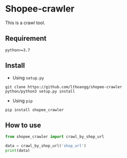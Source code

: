 # Shopee-crawler
This is a crawl tool.

## Requirement
```env
python>=3.7
```

## Install

* Using `setup.py`
```
git clone https://github.com/lthoangg/shopee-crawler
python/python3 setup.py install
```

* Using `pip`
```
pip install shopee_crawler
```

## How to use
```python
from shopee_crawler import crawl_by_shop_url

data = crawl_by_shop_url('shop_url')
print(data)
```
